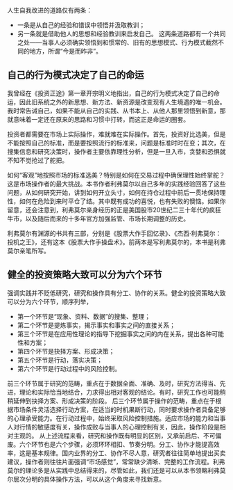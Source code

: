 人生自我改进的道路仅有两条：
- 一条是从自己的经验和错误中领悟并汲取教训；
- 另一条就是借助他人的思想和经验教训来启发自己。
这两条道路都有一个共同之处——当事人必须确实领悟到和惯常的、旧有的思想模式、行为模式截然不同的地方，所谓“今是而昨非”。

## 自己的行为模式决定了自己的命运
我曾经在《投资正途》第一章开宗明义地指出，自己的行为模式决定了自己的命运，因此旧系统之外的新思想、新方法、新资源是改变现有人生境遇的唯一机会。我时常告诫自己，如果不能从自己的实践、从书本上、从他人那里领悟到新意，那就意味着一定还在原来的思路和习惯中打转，而这正是命运的圈套。

投资者都需要在市场上实际操作，难就难在实际操作。首先，投资好比选美，但是不能按照自己的标准，而是要按照流行的标准来，问题是标准时时在变；其次，在搜集信息和研究决策时，操作者主要依靠理性分析，但是一旦入市，贪婪和恐惧就不知不觉抢过了舵把。

如何“客观”地按照市场的标准选美？特别是如何在交易过程中确保理性始终掌舵？这是市场操作者的最大挑战。本书作者利弗莫尔以自己多年的实践经验回答了这些问题，从如何研究开始，讲到如何开立头寸，如何在持仓过程中前后一贯地保持理性，如何在危险到来时平仓了结。其中既有成功的喜悦，也有失败的懊恼。如果你留意，还会注意到，利弗莫尔亲身经历的正是美国股市20世纪二三十年代的疯狂牛市，以及随后而来的十多年官方加强监管、市场长期调整的历史。

利弗莫尔有渊源的书共有三部，分别是《股票大作手回忆录》、《杰西·利弗莫尔：投机之王》，还有这本《股票大作手操盘术》。前两本是写利弗莫尔的，本书是利弗莫尔亲笔所写。

## 健全的投资策略大致可以分为六个环节
强调实践并不贬低研究，研究和操作具有分工、协作的关系。健全的投资策略大致可以分为六个环节，顺序列举，
- 第一个环节是“现象、资料、数据”的搜集、整理；
- 第二个环节是提炼事实，揭示事实和事实之间的直接关系；
- 第三个环节是在应用性理论的指导下挖掘事实之间的内在关系，提出各种可能性和方案；
- 第四个环节是抉择方案、形成决策；
- 第五个环节是行动，落实决策；
- 第六个环节是行动过程中的风险控制。

前三个环节属于研究的范畴，重点在于数据全面、准确、及时，研究方法得当、先进，理论和实际恰当地结合，力求得出相对客观的结论。有时，研究工作也可能稍稍延伸到抉择方案、形成决策的阶段。
后三个环节属于操作的范畴，重点在于根据市场条件灵活选择行动方案，在适当的时机果断行动，同时要求操作者具备足够的心理承受能力。在行动过程中，始终采取风险控制措施。适应市场的能力和当事人对行情的敏感度有关，操作成败与当事人的心理控制有关，因此，操作阶段是相对主观的。
从上述流程来看，研究和操作既有明显的区别，又承前启后、不可偏废。六个环节也是六个步骤，必须环环相扣、节奏分明。分工、协作才能提高效率，这是基本规律。国内业界的分工、协作不尽人意，研究者往往简单地提出买卖建议，操作者则往往片面强调“市场感觉”，常常缺少清晰、完整的工作流程。利弗莫尔的理论多是从实践中总结得来的，尽管如此，我们还是可以从本书领略利弗莫尔层次分明的具体操作方法，可以从这个角度来寻找新意。
